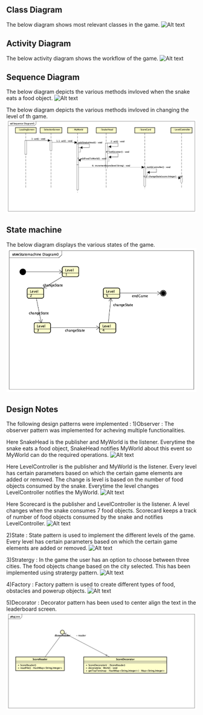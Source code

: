 ## Class Diagram
The below diagram shows most relevant classes in the game.
            ![Alt text](https://github.com/nguyensjsu/fa19-202-gangofive/blob/master/images/https://github.com/nguyensjsu/fa19-202-gangofive/blob/master/images/components.png "Class Diagram")

## Activity Diagram
The below activity diagram shows the workflow of the game.
            ![Alt text](https://github.com/nguyensjsu/fa19-202-gangofive/blob/master/images/https://github.com/nguyensjsu/fa19-202-gangofive/blob/master/images/ActivityDiagram1.png "Activity Diagram")

## Sequence Diagram
The below diagram depicts the various methods invloved when the snake eats a food object.
                ![Alt text](https://github.com/nguyensjsu/fa19-202-gangofive/blob/master/images/https://github.com/nguyensjsu/fa19-202-gangofive/blob/master/images/eatFoodSequence.png "Sequence Diagram(Food consumption)")


The below diagram depicts the various methods invloved in changing the level of th game.
                ![Alt text](https://github.com/nguyensjsu/fa19-202-gangofive/blob/master/images/LevelSeq.png "Sequence Diagram(Level Change)")

##  State machine
The below diagram displays the various states of the game.
                ![Alt text](https://github.com/nguyensjsu/fa19-202-gangofive/blob/master/images/StatemachineDiagram0.png "State machine")
            

## Design Notes
The following design patterns were implemented :
1)Observer : The observer pattern was implemented for acheving multiple functionalities.  

Here SnakeHead is the publisher and MyWorld is the listener. Everytime the snake eats a food object, SnakeHead notifies MyWorld about this event so MyWorld can do the required operations.
                ![Alt text](https://github.com/nguyensjsu/fa19-202-gangofive/blob/master/images/Food_Observer.png "Observer Pattern(Food)")


Here LevelController is the publisher and MyWorld is the listener. Every level has certain parameters based on which the certain game elements are added or removed. The change is level is based on the number of food objects consumed by the snake. Everytime the level changes LevelController notifies the MyWorld.
                ![Alt text](https://github.com/nguyensjsu/fa19-202-gangofive/blob/master/images/Level_Observer.png "Observer Pattern(Level)")


Here Scorecard is the publisher and LevelController is the listener. A level changes when the snake consumes 7 food objects. Scorecard keeps a track of number of food objects consumed by the snake and notifies LevelController.
                ![Alt text](https://github.com/nguyensjsu/fa19-202-gangofive/blob/master/images/Score_Observer.png "Observer Pattern(Score)")


2)State : State pattern is used to implement the different levels of the game. Every level has certain parameters based on which the certain game elements are added or removed. 
                ![Alt text](https://github.com/nguyensjsu/fa19-202-gangofive/blob/master/images/statePattern.png "State Pattern")


3)Stratergy : In the game the user has an option to choose between three cities. The food objects change based on the city selected. This has been implemented using stratergy pattern.
                ![Alt text](https://github.com/nguyensjsu/fa19-202-gangofive/blob/master/images/Strategy_Pattern.png "Strategy Pattern")


4)Factory : Factory pattern is used to create different types of food, obstacles and powerup objects.
                ![Alt text](https://github.com/nguyensjsu/fa19-202-gangofive/blob/master/images/factory_pattern.png "Factory Pattern")

5)Decorator : Decorator pattern has been used to center align the text in the leaderboard screen.
                ![Alt text](https://github.com/nguyensjsu/fa19-202-gangofive/blob/master/images/decorator_pattern.png "Decorator Pattern")


